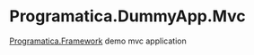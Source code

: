 # Programatica.DummyApp.Mvc

[Programatica.Framework](https://github.com/ruialexrib/Programatica.Framework) demo mvc application

